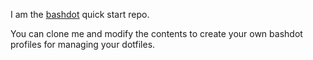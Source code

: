 I am the [bashdot](https://github.com/bashdot/bashdot) quick start repo.

You can clone me and modify the contents to create your own bashdot profiles for managing your dotfiles.
